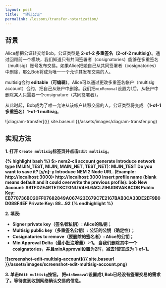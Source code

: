 ```yaml
---
layout: post
title:  "转让公证"
permalink: /lessons/transfer-notarization/
---
```


## 背景

Alice想把公证转交给Bob。公证类型是 **2-of-2 多重签名（2-of-2 multisig）**。通过回顾前一个模块，我们知道只有共同签署者（cosignatories）能够在多重签名（multisig）账号发布交易。如果Alice把她自己从共同签署者（cosignatories）中删除，那么Bob将成为唯一一个允许其发布交易的人。

multisig合约 **editable（可编辑）**。Alice可以通过更改多重签名帐户（multisig account）合约，把自己从账户中删除。我们把``minRemoval``设置为1后，从帐户中删除某人只需要一个cosignature（共同签署者）。

从此时起，Bob成为了唯一允许从该帐户转移交易的人。公证类型将变成 **（1-of-1 多重签名）1-of-1 multisig**。

![diagram-transfer]({{ site.baseurl }}/assets/images/diagram-transfer.png)

## 实现方法

<strong class='tit'>1\. 打开 ``Create multisig``标签页并点击``Edit multisig``。<strong class='tit'>

{% highlight bash %}
$> nem2-cli account generate
Introduce network type (MIJIN_TEST, MIJIN, MAIN_NET, TEST_NET): MIJIN_TEST
Do you want to save it? [y/n]: y
Introduce NEM 2 Node URL. (Example: http://localhost:3000): http://localhost:3000
Insert profile name (blank means default and it could overwrite the previous profile): bob
New Account:    SBTFDZE4RTETKCTGNLIV4HL6ACLZIHUDBVAKACOB
Public Key:     EB770736BC20FF07682849A067423E679C7E2167BAB3CA33DE2EF9B0D088F4EF
Private Key:    88...92
{% endhighlight %}

<strong class='tit'>2\. 填表:</strong>

* **Signer private key**（签名者私钥）: Alice的私钥；
* **Multisig public key**（多重签名公钥）: 公证的公钥（确定性）；
* **Cosignatories to remove**（要删除的签名者）: Alice的公钥；
* **Min Approval Delta**（最小批注增量）:-1。 当我们删除其中一个cosignatories，并且minApproval设置为2时，减去1使其成为 1-of-1。

![screenshot-edit-multisig-account]({{ site.baseurl }}/assets/images/screenshot-edit-multisig-account.png)


<strong class='tit'>3\. 单击``Edit multisig``按钮。 把``minRemoval``设置成1,Bob已经没有签署交易的需求了。等待直到收到网络确认交易的信息。</strong>
